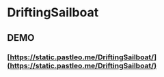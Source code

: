 # DriftingSailboat

## DEMO

### [https://static.pastleo.me/DriftingSailboat/](https://static.pastleo.me/DriftingSailboat/)
